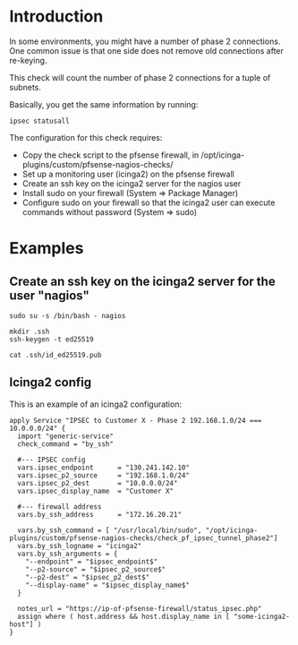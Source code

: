 # Introduction

In some environments, you might have a number of phase 2 connections. One common issue is that one side does not remove old connections after re-keying.

This check will count the number of phase 2 connections for a tuple of subnets.

Basically, you get the same information by running:

```
ipsec statusall
```

The configuration for this check requires:

* Copy the check script to the pfsense firewall, in /opt/icinga-plugins/custom/pfsense-nagios-checks/
* Set up a monitoring user (icinga2) on the pfsense firewall
* Create an ssh key on the icinga2 server for the nagios user
* Install sudo on your firewall (System => Package Manager)
* Configure sudo on your firewall so that the icinga2 user can execute commands without password (System => sudo)

# Examples

## Create an ssh key on the icinga2 server for the user "nagios"

```
sudo su -s /bin/bash - nagios

mkdir .ssh
ssh-keygen -t ed25519

cat .ssh/id_ed25519.pub
```

## Icinga2 config

This is an example of an icinga2 configuration:

```
apply Service "IPSEC to Customer X - Phase 2 192.168.1.0/24 === 10.0.0.0/24" {
  import "generic-service"
  check_command = "by_ssh"

  #--- IPSEC config
  vars.ipsec_endpoint      = "130.241.142.10"
  vars.ipsec_p2_source     = "192.168.1.0/24"
  vars.ipsec_p2_dest       = "10.0.0.0/24"
  vars.ipsec_display_name  = "Customer X"

  #--- firewall address
  vars.by_ssh_address      = "172.16.20.21"

  vars.by_ssh_command = [ "/usr/local/bin/sudo", "/opt/icinga-plugins/custom/pfsense-nagios-checks/check_pf_ipsec_tunnel_phase2"]
  vars.by_ssh_logname = "icinga2"
  vars.by_ssh_arguments = {
    "--endpoint" = "$ipsec_endpoint$"
    "--p2-source" = "$ipsec_p2_source$"
    "--p2-dest" = "$ipsec_p2_dest$"
    "--display-name" = "$ipsec_display_name$"
  }

  notes_url = "https://ip-of-pfsense-firewall/status_ipsec.php"
  assign where ( host.address && host.display_name in [ "some-icinga2-host"] )
}
```

